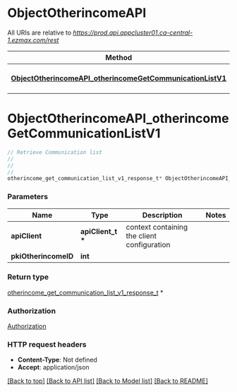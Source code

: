 # ObjectOtherincomeAPI

All URIs are relative to *https://prod.api.appcluster01.ca-central-1.ezmax.com/rest*

Method | HTTP request | Description
------------- | ------------- | -------------
[**ObjectOtherincomeAPI_otherincomeGetCommunicationListV1**](ObjectOtherincomeAPI.md#ObjectOtherincomeAPI_otherincomeGetCommunicationListV1) | **GET** /1/object/otherincome/{pkiOtherincomeID}/getCommunicationList | Retrieve Communication list


# **ObjectOtherincomeAPI_otherincomeGetCommunicationListV1**
```c
// Retrieve Communication list
//
// 
//
otherincome_get_communication_list_v1_response_t* ObjectOtherincomeAPI_otherincomeGetCommunicationListV1(apiClient_t *apiClient, int pkiOtherincomeID);
```

### Parameters
Name | Type | Description  | Notes
------------- | ------------- | ------------- | -------------
**apiClient** | **apiClient_t \*** | context containing the client configuration |
**pkiOtherincomeID** | **int** |  | 

### Return type

[otherincome_get_communication_list_v1_response_t](otherincome_get_communication_list_v1_response.md) *


### Authorization

[Authorization](../README.md#Authorization)

### HTTP request headers

 - **Content-Type**: Not defined
 - **Accept**: application/json

[[Back to top]](#) [[Back to API list]](../README.md#documentation-for-api-endpoints) [[Back to Model list]](../README.md#documentation-for-models) [[Back to README]](../README.md)


